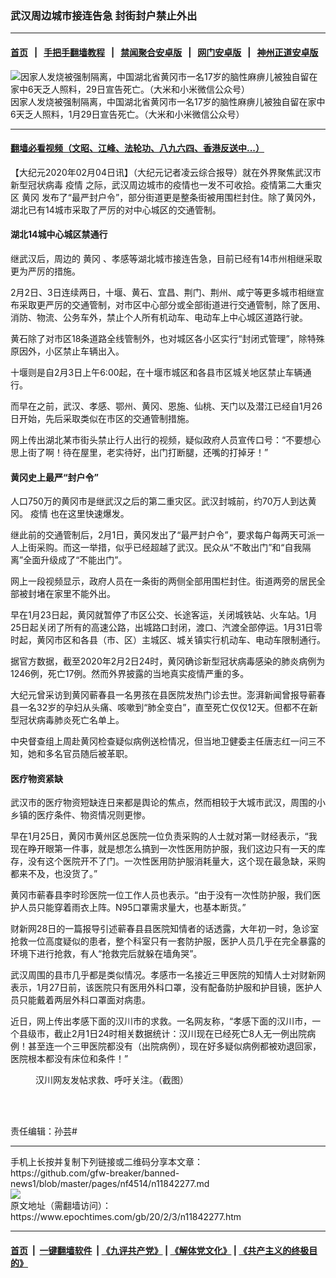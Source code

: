 ### 武汉周边城市接连告急 封街封户禁止外出
------------------------

#### [首页](https://github.com/gfw-breaker/banned-news1/blob/master/README.md) &nbsp;&nbsp;|&nbsp;&nbsp; [手把手翻墙教程](https://github.com/gfw-breaker/guides/wiki) &nbsp;&nbsp;|&nbsp;&nbsp; [禁闻聚合安卓版](https://github.com/gfw-breaker/bn-android) &nbsp;&nbsp;|&nbsp;&nbsp; [网门安卓版](https://github.com/oGate2/oGate) &nbsp;&nbsp;|&nbsp;&nbsp; [神州正道安卓版](https://github.com/SzzdOgate/update) 



<div><img alt="因家人发烧被强制隔离，中国湖北省黄冈市一名17岁的脑性麻痹儿被独自留在家中6天乏人照料，29日宣告死亡。（大米和小米微信公众号）" class="aligncenter wp-post-image" src="https://i.epochtimes.com/assets/uploads/2020/01/803x600_687462526938-600x400.jpg"/>
<div class="red16 caption">
 因家人发烧被强制隔离，中国湖北省黄冈市一名17岁的脑性麻痹儿被独自留在家中6天乏人照料，1月29日宣告死亡。（大米和小米微信公众号）
</div>
</div><hr/>

#### [翻墙必看视频（文昭、江峰、法轮功、八九六四、香港反送中...）](https://github.com/gfw-breaker/banned-news1/blob/master/pages/link3.md)

<div><p>
 【大纪元2020年02月04日讯】（大纪元记者凌云综合报导）就在外界聚焦武汉市新型冠状病毒
 <ok href="https://www.epochtimes.com/gb/tag/%E7%96%AB%E6%83%85.html">
  疫情
 </ok>
 之际，武汉周边城市的疫情也一发不可收拾。疫情第二大重灾区
 <ok href="https://www.epochtimes.com/gb/tag/%E9%BB%84%E5%86%88.html">
  黄冈
 </ok>
 发布了“最严封户令”，部分街道更是整条街被用围栏封住。除了黄冈外，湖北已有14城市采取了严厉的对中心城区的交通管制。
</p>
<h4>
 湖北14城中心城区禁通行
</h4>
<p>
 继武汉后，周边的
 <ok href="https://www.epochtimes.com/gb/tag/%E9%BB%84%E5%86%88.html">
  黄冈
 </ok>
 、孝感等湖北城市接连告急，目前已经有14市州相继采取更为严厉的措施。
</p>
<p>
 2月2日、3日连续两日，十堰、黄石、宜昌、荆门、荆州、咸宁等更多城市相继宣布采取更严厉的交通管制，对市区中心部分或全部街道进行交通管制，除了医用、消防、物流、公务车外，禁止个人所有机动车、电动车上中心城区道路行驶。
</p>
<p>
 黄石除了对市区18条道路全线管制外，也对城区各小区实行“封闭式管理”，除特殊原因外，小区禁止车辆出入。
</p>
<p>
 十堰则是自2月3日上午6:00起，在十堰市城区和各县市区城关地区禁止车辆通行。
</p>
<p>
 而早在之前，武汉、孝感、鄂州、黄冈、恩施、仙桃、天门以及潜江已经自1月26日开始，先后采取类似在市区的交通管制措施。
</p>
<p>
 网上传出湖北某市街头禁止行人出行的视频，疑似政府人员宣传口号：“不要想心思上街了啊！待在屋里，老实待好，出门打断腿，还嘴的打掉牙！”
</p>
<p>
</p>
<h4>
 黄冈史上最严“封户令”
</h4>
<p>
 人口750万的黄冈市是继武汉之后的第二重灾区。武汉封城前，约70万人到达黄冈。
 <ok href="https://www.epochtimes.com/gb/tag/%E7%96%AB%E6%83%85.html">
  疫情
 </ok>
 也在这里快速爆发。
</p>
<p>
 继此前的交通管制后，2月1日，黄冈发出了“最严封户令”，要求每户每两天可派一人上街采购。而这一举措，似乎已经超越了武汉。民众从“不敢出门”和“自我隔离”全面升级成了“不能出门”。
</p>
<p>
</p>
<p>
 网上一段视频显示，政府人员在一条街的两侧全部用围栏封住。街道两旁的居民全部被封堵在家里不能外出。
</p>
<p>
 早在1月23日起，黄冈就暂停了市区公交、长途客运，关闭城铁站、火车站。1月25日起关闭了所有的高速公路，出城路口封闭，渡口、汽渡全部停运。1月31日零时起，黄冈市区和各县（市、区）主城区、城关镇实行机动车、电动车限制通行。
</p>
<p>
 据官方数据，截至2020年2月2日24时，黄冈确诊新型冠状病毒感染的肺炎病例为1246例，死亡17例。然而外界披露的当地真实疫情严重的多。
</p>
<p>
 大纪元曾采访到黄冈蕲春县一名男孩在县医院发热门诊去世。澎湃新闻曾报导蕲春县一名32岁的孕妇从头痛、咳嗽到“肺全变白”，直至死亡仅仅12天。但都不在新型冠状病毒肺炎死亡名单上。
</p>
<p>
 中央督查组上周赴黄冈检查疑似病例送检情况，但当地卫健委主任唐志红一问三不知，她和多名官员随后被革职。
</p>
<h4>
 医疗物资紧缺
</h4>
<p>
 武汉市的医疗物资短缺连日来都是舆论的焦点，然而相较于大城市武汉，周围的小乡镇的医疗条件、物资情况则更惨。
</p>
<p>
 早在1月25日，黄冈市黄州区总医院一位负责采购的人士就对第一财经表示，“我现在睁开眼第一件事，就是想怎么搞到一次性医用防护服，我们这边只有一天的库存，没有这个医院开不了门。一次性医用防护服消耗量大，这个现在最急缺，采购都来不及，也没货了。”
</p>
<p>
 黄冈市蕲春县李时珍医院一位工作人员也表示。“由于没有一次性防护服，我们医护人员只能穿着雨衣上阵。N95口罩需求量大，也基本断货。”
</p>
<p>
 财新网28日的一篇报导引述蕲春县县医院知情者的话透露，大年初一时，急诊室抢救一位高度疑似的患者，整个科室只有一套防护服，医护人员几乎在完全暴露的环境下进行抢救，有人“抢救完后就躲在墙角哭”。
</p>
<p>
 武汉周围的县市几乎都是类似情况。孝感市一名接近三甲医院的知情人士对财新网表示，1月27日前，该医院只有医用外科口罩，没有配备防护服和护目镜，医护人员只能戴着两层外科口罩面对病患。
</p>
<p>
 近日，网上传出孝感下面的汉川市的求救。一名网友称，“孝感下面的汉川市，一个县级市，截止2月1日24时相关数据统计：汉川现在已经死亡8人无一例出院病例！甚至连一个三甲医院都没有（出院病例），现在好多疑似病例都被劝退回家，医院根本都没有床位和条件！”
</p>
<figure class="wp-caption aligncenter" id="attachment_11842304" style="width: 462px">
 <ok href="http://i.epochtimes.com/assets/uploads/2020/02/966138af15976749f560ef511ac87b13.jpg">
  <img alt="" class="wp-image-11842304" src="http://i.epochtimes.com/assets/uploads/2020/02/966138af15976749f560ef511ac87b13-600x388.jpg"/>
 </ok>
 <br/><figcaption class="wp-caption-text">
  汉川网友发帖求救、呼吁关注。（截图）
 </figcaption><br/>
</figure><br/>
<p>
 责任编辑：孙芸#
</p>
</div>
<hr/>
手机上长按并复制下列链接或二维码分享本文章：<br/>
https://github.com/gfw-breaker/banned-news1/blob/master/pages/nf4514/n11842277.md <br/>
<a href='https://github.com/gfw-breaker/banned-news1/blob/master/pages/nf4514/n11842277.md'><img src='https://github.com/gfw-breaker/banned-news1/blob/master/pages/nf4514/n11842277.md.png'/></a> <br/>
原文地址（需翻墙访问）：https://www.epochtimes.com/gb/20/2/3/n11842277.htm


------------------------
#### [首页](https://github.com/gfw-breaker/banned-news1/blob/master/README.md) &nbsp;|&nbsp; [一键翻墙软件](https://github.com/gfw-breaker/nogfw/blob/master/README.md) &nbsp;| [《九评共产党》](https://github.com/gfw-breaker/9ping.md/blob/master/README.md#九评之一评共产党是什么) | [《解体党文化》](https://github.com/gfw-breaker/jtdwh.md/blob/master/README.md) | [《共产主义的终极目的》](https://github.com/gfw-breaker/gczydzjmd.md/blob/master/README.md)


<img src='http://gfw-breaker.win/banned-news/pages/nf4514/n11842277.md' width='0px' height='0px'/>